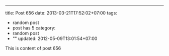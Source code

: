---
title: Post 656
date: 2013-03-21T17:52:02+07:00
tags:
  - random post
  - post has 5
category:
  - random post
  - ""
updated: 2012-05-09T13:01:54+07:00

This is content of post 656